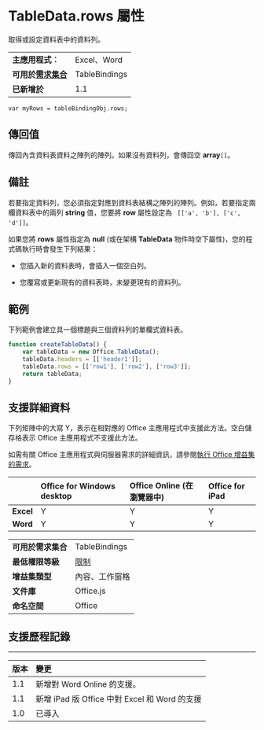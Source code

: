 
# <a name="tabledata.rows-property"></a>TableData.rows 屬性
取得或設定資料表中的資料列。

|||
|:-----|:-----|
|**主應用程式︰**|Excel、Word|
|**可用於[需求集合](../../docs/overview/specify-office-hosts-and-api-requirements.md)**|TableBindings|
|**已新增於**|1.1|

```
var myRows = tableBindingObj.rows;
```


## <a name="return-value"></a>傳回值

傳回內含資料表資料之陣列的陣列。如果沒有資料列，會傳回空 **array**`[]`。


## <a name="remarks"></a>備註

若要指定資料列，您必須指定對應到資料表結構之陣列的陣列。例如，若要指定兩欄資料表中的兩列 **string** 值，您要將 **row** 屬性設定為 ` [['a', 'b'], ['c', 'd']]`。

如果您將 **rows** 屬性指定為 **null** (或在架構 **TableData** 物件時空下屬性)，您的程式碼執行時會發生下列結果：


- 您插入新的資料表時，會插入一個空白列。
    
- 您覆寫或更新現有的資料表時，未變更現有的資料列。
    

## <a name="example"></a>範例

下列範例會建立具一個標題與三個資料列的單欄式資料表。


```js
function createTableData() {
    var tableData = new Office.TableData();
    tableData.headers = [['header1']];
    tableData.rows = [['row1'], ['row2'], ['row3']];
    return tableData;
}
```


## <a name="support-details"></a>支援詳細資料


下列矩陣中的大寫 Y，表示在相對應的 Office 主應用程式中支援此方法。空白儲存格表示 Office 主應用程式不支援此方法。

如需有關 Office 主應用程式與伺服器需求的詳細資訊，請參閱[執行 Office 增益集的需求](../../docs/overview/requirements-for-running-office-add-ins.md)。


||**Office for Windows desktop**|**Office Online (在瀏覽器中)**|**Office for iPad**|
|:-----|:-----|:-----|:-----|
|**Excel**|Y|Y|Y|
|**Word**|Y|Y|Y|


|||
|:-----|:-----|
|**可用於需求集合**|TableBindings|
|**最低權限等級**|[限制](../../docs/develop/requesting-permissions-for-api-use-in-content-and-task-pane-add-ins.md)|
|**增益集類型**|內容、工作窗格|
|**文件庫**|Office.js|
|**命名空間**|Office|

## <a name="support-history"></a>支援歷程記錄



****


|**版本**|**變更**|
|:-----|:-----|
|1.1|新增對 Word Online 的支援。|
|1.1|新增 iPad 版 Office 中對 Excel 和 Word 的支援|
|1.0|已導入|
